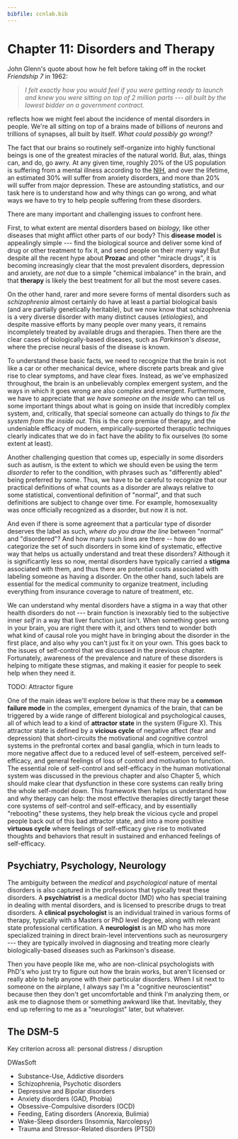 ```yaml
---
bibfile: ccnlab.bib
---
```


# Chapter 11: Disorders and Therapy

John Glenn's quote about how he felt before taking off in the rocket *Friendship 7* in 1962:

> *I felt exactly how you would feel if you were getting ready to launch and knew you were sitting on top of 2 million parts --- all built by the lowest bidder on a government contract.*

reflects how we might feel about the incidence of mental disorders in people.  We're all sitting on top of a brains made of billions of neurons and trillions of synapses, all built by itself.  *What could possibly go wrong!?*

The fact that our brains so routinely self-organize into highly functional beings is one of the greatest miracles of the natural world.  But, alas, things can, and do, go awry.  At any given time, roughly 20% of the US population is suffering from a mental illness according to the [NIH](https://www.nimh.nih.gov/health/statistics/index.shtml), and over the lifetime, an estimated 30% will suffer from anxiety disorders, and more than 20% will suffer from major depression.  These are astounding statistics, and our task here is to understand how and why things can go wrong, and what ways we have to try to help people suffering from these disorders.

There are many important and challenging issues to confront here.

First, to what extent are mental disorders based on *biology,* like other diseases that might afflict other parts of our body?  This **disease model** is appealingly simple --- find the biological source and deliver some kind of drug or other treatment to fix it, and send people on their merry way!  But despite all the recent hype about **Prozac** and other "miracle drugs", it is becoming increasingly clear that the most prevalent disorders, depression and anxiety, are *not* due to a simple "chemical imbalance" in the brain, and that **therapy** is likely the best treatment for all but the most severe cases.

On the other hand, rarer and more severe forms of mental disorders such as *schizophrenia* almost certainly do have at least a partial biological basis (and are partially genetically heritable), but we now know that schizophrenia is a very diverse disorder with many distinct causes (*etiologies*), and despite massive efforts by many people over many years, it remains incompletely treated by available drugs and therapies.  Then there are the clear cases of biologically-based diseases, such as *Parkinson's disease*, where the precise neural basis of the disease is known.

To understand these basic facts, we need to recognize that the brain is not like a car or other mechanical device, where discrete parts break and give rise to clear symptoms, and have clear fixes.  Instead, as we've emphasized throughout, the brain is an unbelievably complex emergent system, and the ways in which it goes wrong are also complex and emergent.  Furthermore, we have to appreciate that *we have someone on the inside* who can tell us some important things about what is going on inside that incredibly complex system, and, critically, that special someone can actually do things to *fix the system from the inside out.*  This is the core premise of therapy, and the undeniable efficacy of modern, empirically-supported theraputic techniques clearly indicates that we do in fact have the ability to fix ourselves (to some extent at least).

Another challenging question that comes up, especially in some disorders such as autism, is the extent to which we should even be using the term *disorder* to refer to the condition, with phrases such as "differently abled" being preferred by some.  Thus, we have to be careful to recognize that our practical definitions of what counts as a disorder are always relative to some statistical, conventional definition of "normal", and that such definitions are subject to change over time.  For example, homosexuality was once officially recognized as a disorder, but now it is not.

And even if there is some agreement that a particular type of disorder deserves the label as such, *where do you draw the line* between "normal" and "disordered"?  And how many such lines are there -- how do we categorize the set of such disorders in some kind of systematic, effective way that helps us actually understand and treat these disorders?  Although it is significantly less so now, mental disorders have typically carried a **stigma** associated with them, and thus there are potential costs associated with labeling someone as having a disorder.  On the other hand, such labels are essential for the medical community to organize treatment, including everything from insurance coverage to nature of treatment, etc.

We can understand why mental disorders have a stigma in a way that other health disorders do not --- brain function is inexorably tied to the subjective inner *self* in a way that liver function just isn't.  When something goes wrong in your brain, you are right there with it, and others tend to wonder both what kind of causal role you might have in bringing about the disorder in the first place, and also why you can't just fix it on your own.  This goes back to the issues of self-control that we discussed in the previous chapter. Fortunately, awareness of the prevalence and nature of these disorders is helping to mitigate these stigmas, and making it easier for people to seek help when they need it.

TODO: Attractor figure

One of the main ideas we'll explore below is that there may be a **common failure mode** in the complex, emergent dynamics of the brain, that can be triggered by a wide range of different biological and psychological causes, all of which lead to a kind of **attractor state** in the system (Figure X).  This attractor state is defined by a **vicious cycle** of negative affect (fear and depression) that short-circuits the motivational and cognitive control systems in the prefrontal cortex and basal ganglia, which in turn leads to more negative affect due to a reduced level of self-esteem, perceived self-efficacy, and general feelings of loss of control and motivation to function.  The essential role of self-control and self-efficacy in the human motivational system was discussed in the previous chapter and also Chapter 5, which should make clear that dysfunction in these core systems can really bring the whole self-model down.  This framework then helps us understand how and why therapy can help: the most effective therapies directly target these core systems of self-control and self-efficacy, and by essentially "rebooting" these systems, they help break the vicious cycle and propel people back out of this bad attractor state, and into a more positive **virtuous cycle** where feelings of self-efficacy give rise to motivated thoughts and behaviors that result in sustained and enhanced feelings of self-efficacy.


## Psychiatry, Psychology, Neurology

The ambiguity between the *medical* and *psychological* nature of mental disorders is also captured in the professions that typically treat these disorders.  A **psychiatrist** is a medical doctor (MD) who has special training in dealing with mental disorders, and is licensed to prescribe drugs to treat disorders.  A **clinical psychologist** is an individual trained in various forms of therapy, typically with a Masters or PhD level degree, along with relevant state professional certification.  A **neurologist** is an MD who has more specialized training in direct brain-level interventions such as neurosurgery --- they are typically involved in diagnosing and treating more clearly biologically-based diseases such as Parkinson's disease.

Then you have people like me, who are non-clinical psychologists with PhD's who just try to figure out how the brain works, but aren't licensed or really able to help anyone with their particular disorders.  When I sit next to someone on the airplane, I always say I'm a "cognitive neuroscientist" because then they don't get uncomfortable and think I'm analyzing them, or ask me to diagnose them or something awkward like that.  Inevitably, they end up referring to me as a "neurologist" later, but whatever.

## The DSM-5

Key criterion across all: personal distress / disruption


DWasSoft

* Substance-Use, Addictive disorders
* Schizophrenia, Psychotic disorders
* Depressive and Bipolar disorders
* Anxiety disorders (GAD, Phobia)
* Obsessive-Compulsive disorders (OCD)
* Feeding, Eating disorders (Anorexia, Bulimia)
* Wake-Sleep disorders (Insomnia, Narcolepsy)
* Trauma and Stressor-Related disorders (PTSD)

